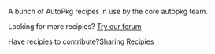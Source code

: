 A bunch of AutoPkg recipes in use by the core autopkg team.

Looking for more recipies? [Try our forum](http://groups.google.com/group/autopkg-discuss)

Have recipies to contribute?[Sharing Recipies](https://github.com/autopkg/autopkg/wiki/Sharing-Recipes)

